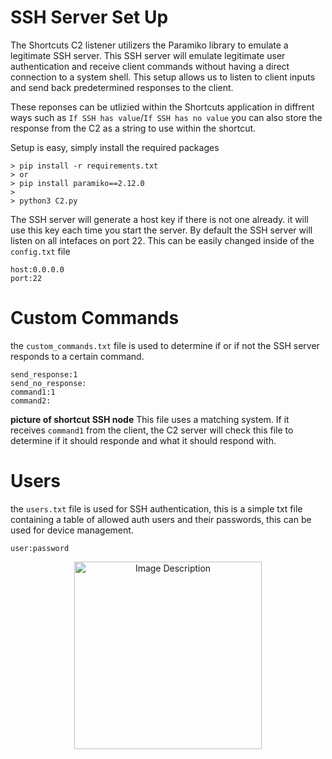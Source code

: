 # SSH Server Set Up

The Shortcuts C2 listener utilizers the Paramiko library to emulate a legitimate SSH server. This SSH server will emulate legitimate user authentication and receive client commands without having a direct connection to a system shell. This setup allows us to listen to client inputs and send back predetermined responses to the client. 

These reponses can be utlizied within the Shortcuts application in diffrent ways such as `If SSH has value`/`If SSH has no value` you can also store the response from the C2 as a string to use within the shortcut. 

Setup is easy, simply install the required packages 
```
> pip install -r requirements.txt
> or
> pip install paramiko==2.12.0
>
> python3 C2.py
```
The SSH server will generate a host key if there is not one already. it will use this key each time you start the server. By default the SSH server will listen on all intefaces on port 22. This can be easily changed inside of the `config.txt` file
```
host:0.0.0.0
port:22
```
# Custom Commands

the `custom_commands.txt` file is used to determine if or if not the SSH server responds to a certain command. 

```
send_response:1
send_no_response:
command1:1
command2:
```
**picture of shortcut SSH node**
This file uses a matching system. If it receives `command1` from the client, the C2 server will check this file to determine if it should responde and what it should respond with. 

# Users 

the `users.txt` file is used for SSH authentication, this is a simple txt file containing a table of allowed auth users and their passwords, this can be used for device management. 
```
user:password
```
<p align="center">
  <img src="https://github.com/user-attachments/assets/71ed141e-f748-47a4-b09d-914437b4d897" alt="Image Description" width="300" height="auto">
</p>

